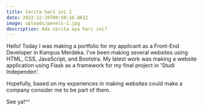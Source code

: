 ```yaml
---
title: Cerita hari ini 2
date: 2022-12-26T09:50:16.861Z
image: uploads/pexels-1.jpg
description: Ada cerita apa hari ini?
---
```

H﻿ello! Today I was making a portfolio for my applicant as a Front-End Developer in Kampus Merdeka. I've been making several websites using HTML, CSS, JavaScript, and Bootstra. My latest work was making a website application using Flask as a framework for my final project in 'Studi Independen'. 

H﻿opefully, based on my experiences in making websites could make a company consider me to be part of them.

S﻿ee ya!^^